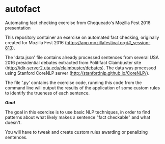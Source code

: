 # autofact
Automating fact checking exercise from Chequeado's Mozilla Fest 2016 presentation

This repository container an exercise on automated fact checking, originally created for Mozilla Fest 2016 (https://app.mozillafestival.org/#_session-813).

The 'data.json' file contains already processed sentences from several USA 2016 presidential debates extracted from Politifact Claimbuster site (http://idir-server2.uta.edu/claimbuster/debates). The data was processed using Stanford CoreNLP server (http://stanfordnlp.github.io/CoreNLP/).

The file '.py' contains the exercise code, running this code from the command line will output the results of the application of some custom rules to identify the trueness of each sentence.

***Goal***

The goal in this exercise is to use basic NLP techniques, in order to find patterns about what likely makes a sentence "fact checkable" and what doesn't.

You will have to tweak and create custom rules awarding or penalizing sentences.
